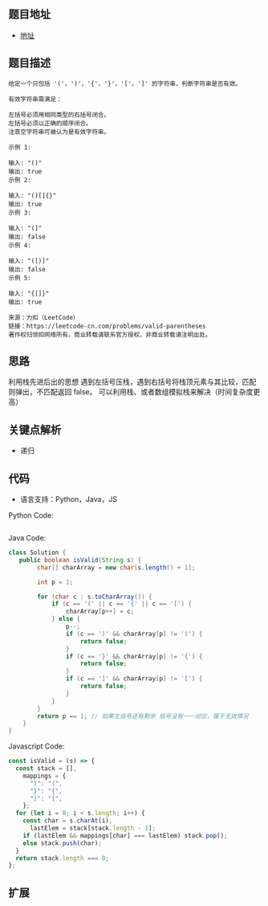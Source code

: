 ## 题目地址

- [地址](https://leetcode-cn.com/problems/valid-parentheses/)

## 题目描述

```
给定一个只包括 '('，')'，'{'，'}'，'['，']' 的字符串，判断字符串是否有效。

有效字符串需满足：

左括号必须用相同类型的右括号闭合。
左括号必须以正确的顺序闭合。
注意空字符串可被认为是有效字符串。

示例 1:

输入: "()"
输出: true
示例 2:

输入: "()[]{}"
输出: true
示例 3:

输入: "(]"
输出: false
示例 4:

输入: "([)]"
输出: false
示例 5:

输入: "{[]}"
输出: true

来源：力扣（LeetCode）
链接：https://leetcode-cn.com/problems/valid-parentheses
著作权归领扣网络所有。商业转载请联系官方授权，非商业转载请注明出处。
```

## 思路

利用栈先进后出的思想
遇到左括号压栈，遇到右括号将栈顶元素与其比较，匹配则弹出，不匹配返回 false。
可以利用栈、或者数组模拟栈来解决（时间复杂度更高）

## 关键点解析

- 递归

## 代码

- 语言支持：Python，Java，JS

Python Code:

```python

```

Java Code:

```java
class Solution {
   public boolean isValid(String s) {
        char[] charArray = new char[s.length() + 1];

        int p = 1;

        for (char c : s.toCharArray()) {
            if (c == '(' || c == '{' || c == '[') {
                charArray[p++] = c;
            } else {
                p--;
                if (c == ')' && charArray[p] != '(') {
                    return false;
                }
                if (c == '}' && charArray[p] != '{') {
                    return false;
                }
                if (c == ']' && charArray[p] != '[') {
                    return false;
                }
            }
        }
        return p == 1; // 如果左括号还有剩余 括号没有一一对应，属于无效情况
    }
}
```

Javascript Code:

```js
const isValid = (s) => {
  const stack = [],
    mappings = {
      ")": "(",
      "}": "{",
      "]": "[",
    };
  for (let i = 0; i < s.length; i++) {
    const char = s.charAt(i),
      lastElem = stack[stack.length - 1];
    if (lastElem && mappings[char] === lastElem) stack.pop();
    else stack.push(char);
  }
  return stack.length === 0;
};
```

## 扩展
